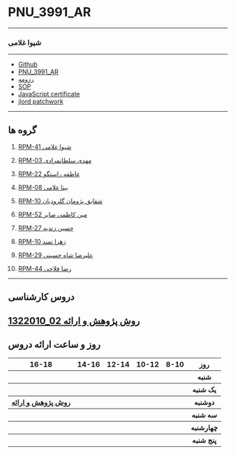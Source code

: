 # PNU_3991_AR
---------
### شیوا غلامی
 
---
- [Github](https://github.com/shivagholamiii)
- [PNU_3991_AR](https://github.com/shivagholamiii/PNU_3991_AR-1)
- [رزومه](https://shivagholamiii.github.io/)
- [SOP](https://shivagholamiii.github.io/sop/)
- [JavaScript certificate](https://github.com/shivagholamiii/PNU_3991_AR-1/blob/main/js.jpg)
- [jlord patchwork](https://github.com/shivagholamiii/PNU_3991_AR-1/blob/main/jlord.PNG)

------------------
## گروه ها
 1. [ RPM-41 شیوا غلامی](https://github.com/AliRazavi-edu/PNU_3991/tree/master/_BSc/ResearchAndPresentationMethods/1322010_02/41_%D8%B4%D9%8A%D9%88%D8%A7%20%D8%BA%D9%84%D8%A7%D9%85%D9%8A%20%D9%85%D9%86%D8%B5%D9%88%D8%B1)
 
 1. [ RPM-03 مهدی سلطانمرادی](https://github.com/AliRazavi-edu/PNU_3991/tree/master/_BSc/ResearchAndPresentationMethods/1115133_01/03_%D9%85%D9%87%D8%AF%D9%8A%20%D8%B3%D9%84%D8%B7%D8%A7%D9%86%20%D9%85%D8%B1%D8%A7%D8%AF%D9%8A)
 
 1. [ RPM-22 عاظفه راستگو](https://github.com/AliRazavi-edu/PNU_3991/tree/master/_BSc/ResearchAndPresentationMethods/1322010_02/22_%D8%B9%D8%A7%D8%B7%D9%81%D9%87%20%D8%B1%D8%A7%D8%B3%D8%AA%DA%AF%D9%88)
 
 1. [ RPM-08  بیتا غلامی](https://github.com/AliRazavi-edu/PNU_3991/tree/master/_BSc/ResearchAndPresentationMethods/1115133_01/08_%D8%A8%D9%8A%20%D8%AA%D8%A7%20%D8%BA%D9%81%D8%A7%D8%B1%D9%8A)
 
 1. [ RPM-10   شقایق پژومان گلرودیان](https://github.com/AliRazavi-edu/PNU_3991/tree/master/_BSc/ResearchAndPresentationMethods/1322010_02/10_%D8%B4%D9%82%D8%A7%D9%8A%D9%82%20%D9%BE%DA%98%D9%88%D9%85%D8%A7%D9%86%20%DA%AF%D9%84%D8%B1%D9%88%D8%B1%D8%AF%D9%8A%D8%A7%D9%86)
 
1. [ RPM-52  مین کاظمی صابر ](https://github.com/AliRazavi-edu/PNU_3991/tree/master/_BSc/ResearchAndPresentationMethods/1322010_02/52_%D9%85%D8%AA%D9%8A%D9%86%20%D9%83%D8%A7%D8%B8%D9%85%D9%8A%20%D8%B5%D8%A7%D8%A8%D8%B1)

 1. [ RPM-27 حسین زندیه](https://github.com/AliRazavi-edu/PNU_3991/tree/master/_BSc/ResearchAndPresentationMethods/1322010_01/27_%D8%AD%D8%B3%D9%8A%D9%86%20%D8%B2%D9%86%D8%AF%D9%8A%D9%87)

 1. [ RPM-10  زهرا تمند](https://github.com/AliRazavi-edu/PNU_3991/tree/master/_BSc/ResearchAndPresentationMethods/1322010_01/10_%D8%B2%D9%87%D8%B1%D8%A7%20%D8%AA%D9%85%D9%86%D8%AF)
 
 1. [  RPM-29  علیرضا شاه حسینی](https://github.com/AliRazavi-edu/PNU_3991/tree/master/_BSc/ResearchAndPresentationMethods/1322010_02/29_%D8%B9%D9%84%D9%8A%D8%B1%D8%B6%D8%A7%20%D8%B4%D8%A7%D9%87%20%D8%AD%D8%B3%D9%8A%D9%86%D9%8A)
 
 1. [ RPM-44  رضا فلاحی](https://github.com/AliRazavi-edu/PNU_3991/tree/master/_BSc/ResearchAndPresentationMethods/1322010_02/44_%D8%B1%D8%B6%D8%A7%20%D9%81%D9%84%D8%A7%D8%AD%D9%8A)
  
--------------

## دروس کارشناسی
[1322010_02 روش پژوهش و ارائه](https://github.com/AliRazavi-edu/PNU_3991/tree/master/_BSc/ResearchAndPresentationMethods/1322010_02/41_%D8%B4%D9%8A%D9%88%D8%A7%20%D8%BA%D9%84%D8%A7%D9%85%D9%8A%20%D9%85%D9%86%D8%B5%D9%88%D8%B1)
--------------
## روز و ساعت ارائه دروس

<table style="width:100%">
    <tr>
    <th >16-18</th>
    <th >14-16</th>
    <th >12-14</th>
    <th>10-12</th>
    <th>8-10</th>
    <th>روز</th>
  <tr>
    <th ></th>
    <th ></th>
    <th ></th>
    <th></th>
    <th></th>
    <th>شنبه</th>
  </tr>
   <tr>
    <th ></th>
    <th ></th>
    <th></th>
    <th></th>
    <th ></th>
    <th>یک شنبه</th>
  </tr>
   <tr>
     <th ><a href="https://github.com/AliRazavi-edu/PNU_3991/tree/master/_BSc/ResearchAndPresentationMethods"> روش پژوهش و ارائه </a></th>
     <th ></th>
     <th></th>
     <th></th>
    <th ></th>   
    <th>دوشنبه</th>
  </tr>
   <tr>
    <th ></th>
    <th ></th>
    <th></th>
    <th></th>
    <th ></th>
    <th>سه شنبه</th>
  </tr>
   <tr>
    <th ></th>
    <th ></th>
    <th></th>
    <th></th>
     <th ></th>
    <th>چهارشنبه</th>
  </tr>
   <tr>
    <th ></th>
     <th ></th>
     <th></th>
     <th ></th>
      <th ></th>
    <th>پنج شنبه</th>
  </tr>
</table>
